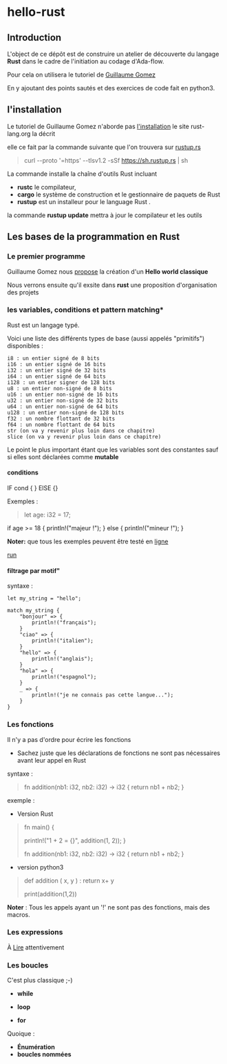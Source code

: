 # hello-rust

## Introduction
L'object de ce dépôt est de construire un atelier de découverte du langage **Rust** dans le cadre de l'initiation au codage d'Ada-flow.

Pour cela on utilisera le tutoriel de [Guillaume Gomez](https://blog.guillaume-gomez.fr/Rust)

En y ajoutant des points sautés et des exercices de code fait en python3.


## l'installation

Le tutoriel de Guillaume Gomez n'aborde pas [l'installation](https://www.rust-lang.org/fr/tools/install)
le site rust-lang.org la décrit

elle ce fait par la commande suivante que l'on trouvera sur [rustup.rs](https://rustup.rs/)

> curl --proto '=https' --tlsv1.2 -sSf https://sh.rustup.rs | sh


La commande installe la chaîne d'outils Rust incluant
 * **rustc** le compilateur,
 * **cargo** le système de construction et le gestionnaire de paquets de Rust
 * **rustup**  est un installeur pour le language Rust .


 la commande **rustup update** mettra à jour le compilateur et les outils

## Les bases de la programmation en Rust

###  Le premier programme

Guillaume Gomez nous [propose](https://blog.guillaume-gomez.fr/Rust/1/3) la création d'un **Hello world classique**

Nous verrons ensuite qu'il exsite dans **rust** une proposition d'organisation des projets

### les variables, conditions et pattern matching*

Rust est un langage typé.

Voici une liste des différents types de base (aussi appelés "primitifs") disponibles :

    i8 : un entier signé de 8 bits
    i16 : un entier signé de 16 bits
    i32 : un entier signé de 32 bits
    i64 : un entier signé de 64 bits
    i128 : un entier signer de 128 bits
    u8 : un entier non-signé de 8 bits
    u16 : un entier non-signé de 16 bits
    u32 : un entier non-signé de 32 bits
    u64 : un entier non-signé de 64 bits
    u128 : un entier non-signé de 128 bits
    f32 : un nombre flottant de 32 bits
    f64 : un nombre flottant de 64 bits
    str (on va y revenir plus loin dans ce chapitre)
    slice (on va y revenir plus loin dans ce chapitre)

Le point le plus important étant que les variables sont des constantes sauf si elles sont déclarées comme **mutable**


#### conditions
IF cond { } ElSE {}

Exemples :
  > let age: i32 = 17;
  >
  if age >= 18 {
      println!("majeur !");
  } else {
      println!("mineur !");
  }

**Noter:** que tous les exemples peuvent être testé en [ligne](https://play.rust-lang.org/?version=stable&mode=debug&edition=2015)

[run](https://play.rust-lang.org/?code=fn+main%28%29+%7B%0A++++let+age%3A+i32+%3D+17%3B%0A++++%0A++++if+age+%3E%3D+18+%7B%0A++++++++println%21%28%22majeur+%21%22%29%3B%0A++++%7D+else+%7B%0A++++++++println%21%28%22mineur+%21%22%29%3B%0A++++%7D%0A%7D%0A)

####  filtrage par motif"

syntaxe :

```
let my_string = "hello";

match my_string {
    "bonjour" => {
        println!("français");
    }
    "ciao" => {
        println!("italien");
    }
    "hello" => {
        println!("anglais");
    }
    "hola" => {
        println!("espagnol");
    }
    _ => {
        println!("je ne connais pas cette langue...");
    }
}
````

### Les fonctions
Il n'y a pas d'ordre pour écrire les fonctions
* Sachez juste que les déclarations de fonctions ne sont pas nécessaires avant leur appel en Rust

syntaxe :
> fn addition(nb1: i32, nb2: i32) -> i32 {
    return nb1 + nb2;
}

exemple :

* Version Rust
> fn main() {
>
>    println!("1 + 2 = {}", addition(1, 2));
}
>
> fn addition(nb1: i32, nb2: i32) -> i32 {
    return nb1 + nb2;
}


*  version python3
>def addition ( x, y ) :
   return x+ y
>      
> print(addition(1,2))


**Noter** : Tous les appels ayant un '!' ne sont pas des fonctions, mais des macros.

### Les expressions

À [Lire](https://blog.guillaume-gomez.fr/Rust/1/7) attentivement


### Les boucles

C'est plus classique ;-)

* **while**

* **loop**

* **for**

Quoique :

* **Énumération**
* **boucles nommées**
